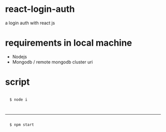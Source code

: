 # react-login-auth
a login auth with react js
# requirements in local machine
* Nodejs  
* Mongodb / remote mongodb cluster uri
# script
<code>
  $ node i  
  
  <hr>
  $ npm start
</code>
